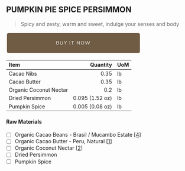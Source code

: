## PUMPKIN PIE SPICE PERSIMMON 
> Spicy and zesty, warm and sweet, indulge your senses and body

[![Buy Now](/assets/images/buy-now.png "Buy Now")](https://shop.osocra.com/collections/bars/products/21102514)

| Item | Quantity | UoM  |
| :---     | ---:    | :--- |
| Cacao Nibs  | 0.35    | lb    |
| Cacao Butter   | 0.35    | lb    |
| Organic Coconut Nectar    | 0.2      | lb      |
| Dried Persimmon    | 0.095 (1.52 oz)    | lb      |
| Pumpkin Spice     | 0.005 (0.08 oz)    | lb      |

#### Raw Materials
- [ ] Organic Cacao Beans -  Brasil / Mucambo Estate [[4](/vendors)]
- [ ] Organic Cacao Butter - Peru, Natural [[1](/vendors)]
- [ ] Organic Coconut Nectar [[2](/vendors)]
- [ ] Dried Persimmon
- [ ] Pumpkin Spice 
